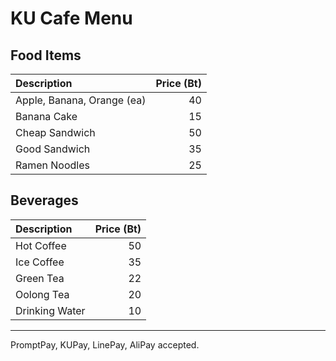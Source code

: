 # KU Cafe Menu

## Food Items

| Description                | Price (Bt) |
|:---------------------------|-----:|
| Apple, Banana, Orange (ea) |  40  |
| Banana Cake                |  15  |
| Cheap Sandwich             |  50  |
| Good Sandwich              |  35  |
| Ramen Noodles              |  25  |

## Beverages

| Description                | Price (Bt) |
|:---------------------------|-----:|
| Hot Coffee                 |  50  |
| Ice Coffee                 |  35  |
| Green Tea                  |  22  |
| Oolong Tea                 |  20  |
| Drinking Water             |  10  |

---

PromptPay, KUPay, LinePay, AliPay accepted.
